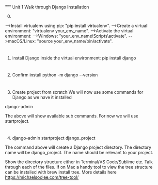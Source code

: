 """
Unit 1 Walk through
Django Installation 

0.
-->Install virtualenv using pip: "pip install virtualenv".
-->Create a virtual environment: "virtualenv your_env_name".
-->Activate the virtual environment:
    -->Windows: "your_env_name\Scripts\activate".
    -->macOS/Linux: "source your_env_name/bin/activate".   

# 
# 

1. Install Django inside the virtual environment:
pip install django

# 
# 

2. Confirm install
python -m django --version

# 
# 

3. Create project from scratch
We will now use some commands for Django as we have it installed

django-admin

The above will show available sub commands. For now we will use startproject.

# 
# 

4. django-admin startproject django_project

The command above will create a Django project directory. The directory name will be
django_project. The name should be relevant to your project.

Show the directory structure either in Terminal/VS Code/Sublime etc. Talk through each of the
files. If on Mac a handy tool to view the tree structure can be installed with brew install tree.
More details here https://michaelsoolee.com/tree-tool/

# 
# 
